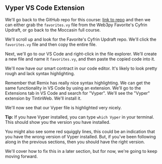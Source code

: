 ## Vyper VS Code Extension

We'll go back to the GitHub repo for this course: [link to repo](https://github.com/Cyfrin/web3py-favorites-cu) and then we can either grab the `favorites.vy` file from the Web3py Favorite's Cyfrin Updraft, or go back to the Moccasin full course.

We'll scroll up and look for the Favorite's Cyfrin Updraft repo. We'll click the `favorites.vy` file and then copy the entire file.

Next, we'll go to our VS Code and right-click in the file explorer. We'll create a new file and name it `favorites.vy`, and then paste the copied code into it.

We'll now have our smart contract in our code editor. It's likely to look pretty rough and lack syntax highlighting.

Remember that Remix has really nice syntax highlighting. We can get the same functionality in VS Code by using an extension. We'll go to the Extensions tab in VS Code and search for "Vyper". We'll see the "Vyper" extension by TintinWeb. We'll install it.

We'll now see that our Vyper file is highlighted very nicely.

**Tip:** If you have Vyper installed, you can type `which Vyper` in your terminal. This should show you the version you have installed.

You might also see some red squiggly lines, this could be an indication that you have the wrong version of Vyper installed. But, if you've been following along in the previous sections, then you should have the right version.

We'll cover how to fix this in a later section, but for now, we're going to keep moving forward.
